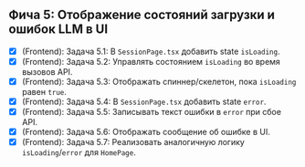 ## Фича 5: Отображение состояний загрузки и ошибок LLM в UI
- [x] (Frontend): Задача 5.1: В `SessionPage.tsx` добавить state `isLoading`.
- [x] (Frontend): Задача 5.2: Управлять состоянием `isLoading` во время вызовов API.
- [x] (Frontend): Задача 5.3: Отображать спиннер/скелетон, пока `isLoading` равен `true`.
- [x] (Frontend): Задача 5.4: В `SessionPage.tsx` добавить state `error`.
- [x] (Frontend): Задача 5.5: Записывать текст ошибки в `error` при сбое API.
- [x] (Frontend): Задача 5.6: Отображать сообщение об ошибке в UI.
- [x] (Frontend): Задача 5.7: Реализовать аналогичную логику `isLoading`/`error` для `HomePage`.